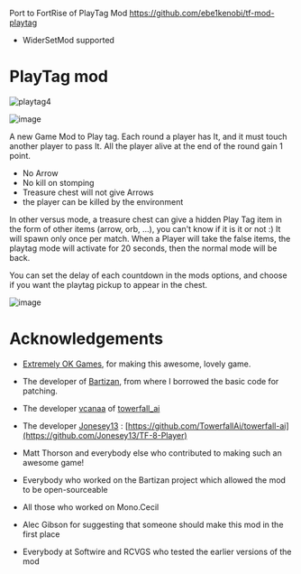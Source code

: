Port to FortRise of PlayTag Mod https://github.com/ebe1kenobi/tf-mod-playtag

* WiderSetMod supported


# PlayTag mod


![playtag4](https://github.com/user-attachments/assets/c5ce717c-76d5-437c-b0e2-179f73a89bf5)


![image](https://github.com/user-attachments/assets/34584c87-a5d5-4e40-97d4-14b6521a6f75)



A new Game Mod to Play tag. Each round a player has It, and it must touch another player to pass It. All the player alive at the end of the round gain 1 point.
- No Arrow
- No kill on stomping
- Treasure chest will not give Arrows
- the player can be killed by the environment

In other versus mode, a treasure chest can give a hidden Play Tag item in the form of other items (arrow, orb, ...), you can't know if it is it or not :) It will spawn only once per match.
When a Player will take the false items, the playtag mode will activate for 20 seconds, then the normal mode will be back.

You can set the delay of each countdown in the mods options, and choose if you want the playtag pickup to appear in the chest.

![image](https://github.com/user-attachments/assets/14881921-f373-467f-85b5-6014967471a7)

# Acknowledgements

- [Extremely OK Games](https://exok.com), for making this awesome, lovely game.

- The developer of [Bartizan](https://github.com/Kha/Bartizan#installation), from where I borrowed the basic code for patching.
- The developer [vcanaa](https://github.com/vcanaa) of [towerfall_ai]([https://github.com/vcanaa](https://github.com/TowerfallAi/towerfall-ai))
- The developer [Jonesey13](https://github.com/Jonesey13) : [https://github.com/TowerfallAi/towerfall-ai](https://github.com/Jonesey13/TF-8-Player)

- Matt Thorson and everybody else who contributed to making such an awesome game!
- Everybody who worked on the Bartizan project which allowed the mod to be open-sourceable
- All those who worked on Mono.Cecil
- Alec Gibson for suggesting that someone should make this mod in the first place
- Everybody at Softwire and RCVGS who tested the earlier versions of the mod

